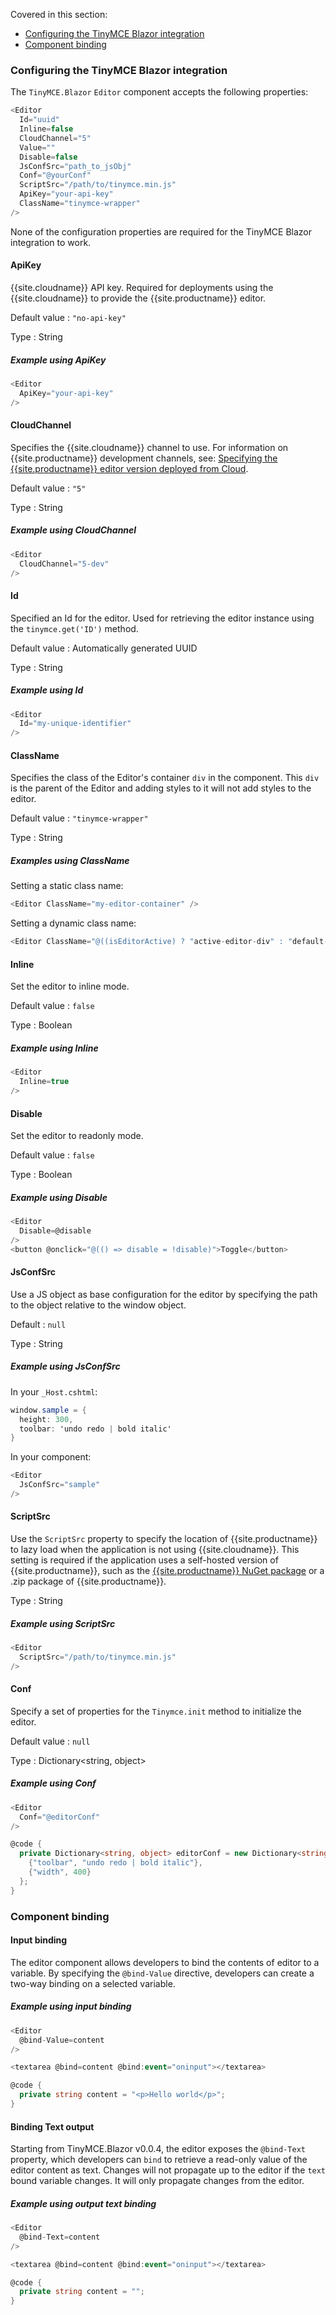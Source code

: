 
Covered in this section:

* [Configuring the TinyMCE Blazor integration](#configuringthetinymceblazorintegration)
* [Component binding](#componentbinding)

### Configuring the TinyMCE Blazor integration

The `TinyMCE.Blazor` `Editor` component accepts the following properties:

```cs
<Editor
  Id="uuid"
  Inline=false
  CloudChannel="5"
  Value=""
  Disable=false
  JsConfSrc="path_to_jsObj"
  Conf="@yourConf"
  ScriptSrc="/path/to/tinymce.min.js"
  ApiKey="your-api-key"
  ClassName="tinymce-wrapper"
/>
```

None of the configuration properties are required for the TinyMCE Blazor integration to work.

#### ApiKey

{{site.cloudname}} API key. Required for deployments using the {{site.cloudname}} to provide the {{site.productname}} editor.

Default value
: `"no-api-key"`

Type
: String

##### Example using ApiKey

```cs
<Editor
  ApiKey="your-api-key"
/>
```

#### CloudChannel

Specifies the {{site.cloudname}} channel to use. For information on {{site.productname}} development channels, see: [Specifying the {{site.productname}} editor version deployed from Cloud]({{site.baseurl}}/cloud-deployment-guide/editor-plugin-version/).

Default value
: `"5"`

Type
: String

##### Example using CloudChannel

```cs
<Editor
  CloudChannel="5-dev"
/>
```

#### Id

Specified an Id for the editor. Used for retrieving the editor instance using the `tinymce.get('ID')` method.

Default value
: Automatically generated UUID

Type
: String

##### Example using Id

```cs
<Editor
  Id="my-unique-identifier"
/>
```

#### ClassName

Specifies the class of the Editor's container `div` in the component. This `div` is the parent of the Editor and adding styles to it will not add styles to the editor.

Default value
: `"tinymce-wrapper"`

Type
: String

##### Examples using ClassName

Setting a static class name:

```cs
<Editor ClassName="my-editor-container" />
```

Setting a dynamic class name:

```cs
<Editor ClassName="@((isEditorActive) ? "active-editor-div" : "default-editor-div")" />
```

#### Inline

Set the editor to inline mode.

Default value
: `false`

Type
: Boolean

##### Example using Inline

```cs
<Editor
  Inline=true
/>
```

#### Disable

Set the editor to readonly mode.

Default value
: `false`

Type
: Boolean

##### Example using Disable

```cs
<Editor
  Disable=@disable
/>
<button @onclick="@(() => disable = !disable)">Toggle</button>
```

#### JsConfSrc

Use a JS object as base configuration for the editor by specifying the path to the object relative to the window object.

Default
: `null`

Type
: String

##### Example using JsConfSrc

In your `_Host.cshtml`:

```cs
window.sample = {
  height: 300,
  toolbar: 'undo redo | bold italic'
}
```

In your component:

```cs
<Editor
  JsConfSrc="sample"
/>
```

#### ScriptSrc

Use the `ScriptSrc` property to specify the location of {{site.productname}} to lazy load when the application is not using {{site.cloudname}}. This setting is required if the application uses a self-hosted version of {{site.productname}}, such as the [{{site.productname}} NuGet package](https://www.nuget.org/packages/TinyMCE/) or a .zip package of {{site.productname}}.

Type
: String

##### Example using ScriptSrc

```cs
<Editor
  ScriptSrc="/path/to/tinymce.min.js"
/>
```

#### Conf

Specify a set of properties for the `Tinymce.init` method to initialize the editor.

Default value
: `null`

Type
: Dictionary&#60;string, object&#62;

##### Example using Conf

```cs
<Editor
  Conf="@editorConf"
/>

@code {
  private Dictionary<string, object> editorConf = new Dictionary<string, object>{
    {"toolbar", "undo redo | bold italic"},
    {"width", 400}
  };
}
```

### Component binding

#### Input binding

The editor component allows developers to bind the contents of editor to a variable. By specifying the `@bind-Value` directive, developers can create a two-way binding on a selected variable.

##### Example using input binding

```cs
<Editor
  @bind-Value=content
/>

<textarea @bind=content @bind:event="oninput"></textarea>

@code {
  private string content = "<p>Hello world</p>";
}
```

#### Binding Text output

Starting from TinyMCE.Blazor v0.0.4, the editor exposes the `@bind-Text` property, which developers can `bind` to retrieve a read-only value of the editor content as text. Changes will not propagate up to the editor if the `text` bound variable changes. It will only propagate changes from the editor.

##### Example using output text binding

```cs
<Editor
  @bind-Text=content
/>

<textarea @bind=content @bind:event="oninput"></textarea>

@code {
  private string content = "";
}
```
